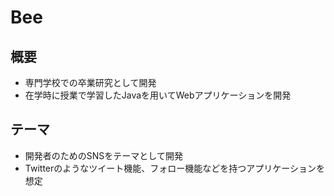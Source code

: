 # Bee

## 概要
- 専門学校での卒業研究として開発
- 在学時に授業で学習したJavaを用いてWebアプリケーションを開発

## テーマ
- 開発者のためのSNSをテーマとして開発
- Twitterのようなツイート機能、フォロー機能などを持つアプリケーションを想定

